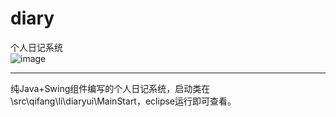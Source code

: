 # diary
个人日记系统
<br>
![image](https://github.com/Teears/notes/blob/master/images/diary1.png?raw=true)
*****
纯Java+Swing组件编写的个人日记系统，启动类在\src\qifang\li\diaryui\MainStart，eclipse运行即可查看。
